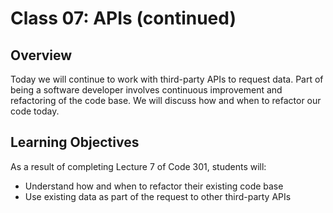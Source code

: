# Class 07: APIs (continued)

## Overview

Today we will continue to work with third-party APIs to request data. Part of being a software developer involves continuous improvement and refactoring of the code base. We will discuss how and when to refactor our code today.

## Learning Objectives

As a result of completing Lecture 7 of Code 301, students will:
- Understand how and when to refactor their existing code base
- Use existing data as part of the request to other third-party APIs
